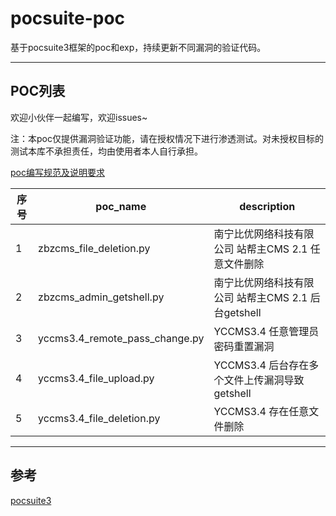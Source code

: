 # pocsuite-poc
基于pocsuite3框架的poc和exp，持续更新不同漏洞的验证代码。

---

## POC列表

欢迎小伙伴一起编写，欢迎issues~

注：本poc仅提供漏洞验证功能，请在授权情况下进行渗透测试。对未授权目标的测试本库不承担责任，均由使用者本人自行承担。

[poc编写规范及说明要求](https://github.com/knownsec/pocsuite3/blob/master/docs/CODING.md)

| 序号 | poc_name                       | description                                         |
| ---- | ------------------------------ | --------------------------------------------------- |
| 1    | zbzcms_file_deletion.py        | 南宁比优网络科技有限公司 站帮主CMS 2.1 任意文件删除 |
| 2    | zbzcms_admin_getshell.py       | 南宁比优网络科技有限公司 站帮主CMS 2.1 后台getshell |
| 3    | yccms3.4_remote_pass_change.py | YCCMS3.4 任意管理员密码重置漏洞                     |
| 4    | yccms3.4_file_upload.py        | YCCMS3.4 后台存在多个文件上传漏洞导致getshell       |
| 5    | yccms3.4_file_deletion.py      | YCCMS3.4 存在任意文件删除                           |

---

## 参考

[pocsuite3](https://github.com/knownsec/pocsuite3)
